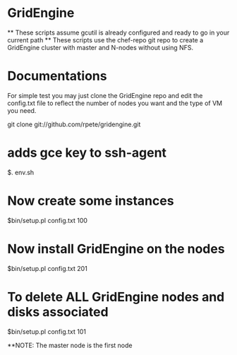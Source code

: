 GridEngine
===========

** These scripts assume gcutil is already configured and ready to go in your current path **
These scripts use the chef-repo git repo to create a GridEngine cluster with master 
and N-nodes without using NFS.

Documentations
=====================

For simple test you may just clone the GridEngine repo and edit the config.txt file to reflect the number of nodes
you want and the type of VM you need. 

git clone git://github.com/rpete/gridengine.git

# adds gce key to ssh-agent
$. env.sh

# Now create some instances
$bin/setup.pl config.txt 100

# Now install GridEngine on the nodes
$bin/setup.pl config.txt 201


# To delete ALL GridEngine nodes and disks associated
$bin/setup.pl config.txt 101

**NOTE: The master node is the first node
